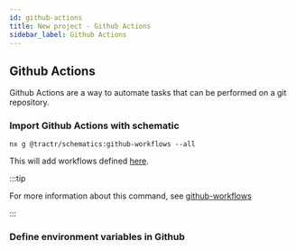 ```yaml
---
id: github-actions
title: New project - Github Actions
sidebar_label: Github Actions
---
```


## Github Actions

Github Actions are a way to automate tasks that can be performed on a git repository.

### Import Github Actions with schematic

```shell
nx g @tractr/schematics:github-workflows --all
```

This will add workflows defined [here](https://github.com/tractr/stack/tree/main/libs/schematics/src/generators/github-workflows/files).

:::tip

For more information about this command, see [github-workflows](/docs/schematics/github-workflows)

:::

### Define environment variables in Github

